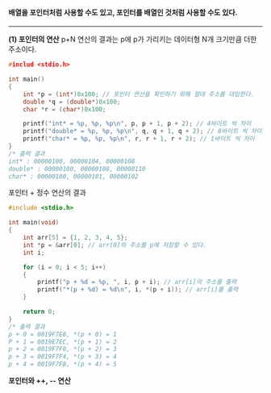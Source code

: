 #### 배열을 포인터처럼 사용할 수도 있고, 포인터를 배열인 것처럼 사용할 수도 있다. ####
____

**(1) 포인터의 연산**
p+N 연산의 결과는 p에 p가 가리키는 데이터형 N개 크기만큼 더한 주소이다.
```c
#includ <stdio.h>

int main()
{
	int *p = (int*)0x100; // 포인터 연산을 확인하기 위해 절대 주소를 대입한다.
	double *q = (double*)0x100;
	char *r = (char*)0x100;

	printf("int* = %p, %p, %p\n", p, p + 1, p + 2); // 4바이트 씩 차이
	printf("double* = %p, %p, %p\n", q, q + 1, q + 2); // 8바이트 씩 차이
	printf("char* = %p, %p, %p\n", r, r + 1, r + 2); // 1바이트 씩 차이	
}
/* 출력 결과
int* : 00000100, 00000104, 00000108
double* : 00000100, 00000108, 00000110
char* : 00000100, 00000101, 00000102
```

포인터 + 정수 연산의 결과
```c
#include <stdio.h>

int main(void)
{
	int arr[5] = {1, 2, 3, 4, 5};
	int *p = &arr[0]; // arr[0]의 주소를 p에 저장할 수 있다.
	int i;

	for (i = 0; i < 5; i++)
	{
		printf("p + %d = %p, ", i, p + i); // arr[i]의 주소를 출력
		printf("*(p + %d) = %d\n", i, *(p + i)); // arr[i]를 출력
	}

	return 0;
}
/* 출력 결과
p + 0 = 0019F7E8, *(p + 0) = 1
P + 1 = 0019E7EC, *(p + 1) = 2
p + 2 = 0019F7F0, *(p + 2) = 3
p + 3 = 0019F7F4, *(p + 3) = 4
p + 4 = 0019F7F8, *(p + 4) = 5
```

**포인터와 ++, -- 연산**
```c

```